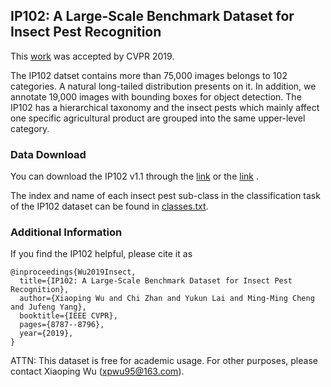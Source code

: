 ## IP102: A Large-Scale Benchmark Dataset for Insect Pest Recognition

This [work](http://openaccess.thecvf.com/content_CVPR_2019/papers/Wu_IP102_A_Large-Scale_Benchmark_Dataset_for_Insect_Pest_Recognition_CVPR_2019_paper.pdf) was accepted by CVPR 2019.

The IP102 datset contains more than 75,000 images belongs to 102 categories. A natural long-tailed distribution presents on it. In addition, we annotate 19,000 images with bounding boxes for object detection. The IP102 has a hierarchical taxonomy and the insect pests which mainly affect one specific agricultural product are grouped into the same upper-level category.

### Data Download

You can download the IP102 v1.1 through the [link](http://xiaopingwu.cn/assets/projects/ip102/Data_Download/Data_Download.html) or the [link](https://drive.google.com/drive/folders/1svFSy2Da3cVMvekBwe13mzyx38XZ9xWo?usp=sharing) .

The index and name of each insect pest sub-class in the classification task of the IP102 dataset can be found in [classes.txt](./classes.txt).


### Additional Information
If you find the IP102 helpful, please cite it as
```
@inproceedings{Wu2019Insect,
  title={IP102: A Large-Scale Benchmark Dataset for Insect Pest Recognition},
  author={Xiaoping Wu and Chi Zhan and Yukun Lai and Ming-Ming Cheng and Jufeng Yang},
  booktitle={IEEE CVPR},
  pages={8787--8796},
  year={2019},
}
```

ATTN: This dataset is free for academic usage. For other purposes, please contact Xiaoping Wu (xpwu95@163.com).
